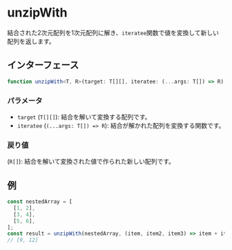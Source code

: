 # unzipWith

結合された2次元配列を1次元配列に解き、`iteratee`関数で値を変換して新しい配列を返します。

## インターフェース

```typescript
function unzipWith<T, R>(target: T[][], iteratee: (...args: T[]) => R): R[];
```

### パラメータ

- `target` (`T[][]`): 結合を解いて変換する配列です。
- `iteratee` (`(...args: T[]) => R`): 結合が解かれた配列を変換する関数です。

### 戻り値

(`R[]`): 結合を解いて変換された値で作られた新しい配列です。

## 例

```typescript
const nestedArray = [
  [1, 2],
  [3, 4],
  [5, 6],
];
const result = unzipWith(nestedArray, (item, item2, item3) => item + item2 + item3);
// [9, 12]
```

